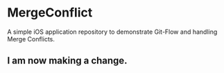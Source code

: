 # MergeConflict
A simple iOS application repository to demonstrate Git-Flow and handling Merge Conflicts.

## I am now making a change.